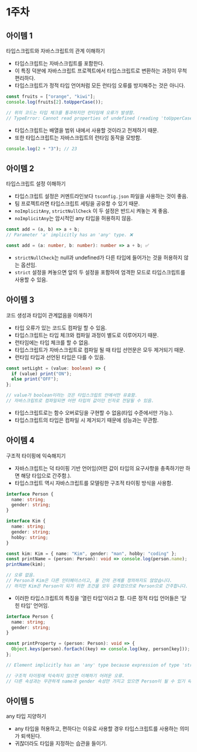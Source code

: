 # 1주차

## 아이템 1

타입스크립트와 자바스크립트의 관계 이해하기

- 타입스크립트는 자바스크립트를 포함한다.
- 이 특징 덕분에 자바스크립트 프로젝트에서 타입스크립트로 변환하는 과정이 무척 편리하다.
- 타입스크립트가 정적 타입 언어처럼 모든 런타임 오류를 방지해주는 것은 아니다.

```typescript
const fruits = ["orange", "kiwi"];
console.log(fruits[2].toUpperCase());

// 위의 코드는 타입 체크를 통과하지만 런타임에 오류가 발생함.
// TypeError: Cannot read properties of undefined (reading 'toUpperCase')
```

- 타입스크립트는 배열을 범위 내에서 사용할 것이라고 전제하기 때문.
- 또한 타입스크립트는 자바스크립트의 런타임 동작을 모방함.

```typescript
console.log(2 + "3"); // 23
```

## 아이템 2

타입스크립트 설정 이해하기

- 타입스크립트 설정은 커멘트라인보다 `tsconfig.json` 파일을 사용하는 것이 좋음.
- 팀 프로젝트라면 타입스크립트 세팅을 공유할 수 있기 때문.
- `noImplicitAny`, `strictNullCheck` 이 두 설정은 반드시 켜놓는 게 좋음.
- `noImplicitAny`는 암시적인 any 타입을 허용하지 않음.

```typescript
const add = (a, b) => a + b;
// Parameter 'a' implicitly has an 'any' type. ❌

const add = (a: number, b: number): number => a + b; ✅
```

- `strictNullCheck`는 null과 undefined가 다른 타입에 들어가는 것을 허용하지 않는 옵션임.
- `strict` 설정을 켜놓으면 앞의 두 설정을 포함하여 엄격한 모드로 타입스크립트를 사용할 수 있음.

## 아이템 3

코드 생성과 타입이 관계없음을 이해하기

- 타입 오류가 있는 코드도 컴파일 할 수 있음.
- 타입스크립트는 타입 체크와 컴파일 과정이 별도로 이루어지기 때문.
- 런타임에는 타입 체크를 할 수 없음.
- 타입스크립트가 자바스크립트로 컴파일 될 때 타입 선언문은 모두 제거되기 때문.
- 런타임 타입과 선언된 타입은 다를 수 있음.

```typescript
const setLight = (value: boolean) => {
  if (value) print("ON");
  else print("OFF");
};

// value가 boolean이라는 것은 타입스크립트 안에서만 유효함.
// 자바스크립트로 컴파일되면 어떤 타입의 값이던 인자로 전달될 수 있음.
```

- 타입스크립트로는 함수 오버로딩을 구현할 수 없음(타입 수준에서만 가능.).
- 타입스크립트의 타입은 컴파일 시 제거되기 때문에 성능과는 무관함.

## 아이템 4

구조적 타이핑에 익숙해지기

- 자바스크립트는 덕 타이핑 기반 언어임(어떤 값이 타입의 요구사항을 충족하기만 하면 해당 타입으로 간주함.).
- 타입스크립트 역시 자바스크립트를 모델링한 구조적 타이핑 방식을 사용함.

```typescript
interface Person {
  name: string;
  gender: string;
}

interface Kim {
  name: string;
  gender: string;
  hobby: string;
}

const kim: Kim = { name: "Kim", gender: "man", hobby: "coding" };
const printName = (person: Person): void => console.log(person.name);
printName(kim);

// 오류 없음.
// Person과 Kim은 다른 인터페이스이고, 둘 간의 관계를 정의하지도 않았습니다.
// 하지만 Kim은 Person이 되기 위한 조건을 모두 갖추었으므로 Person으로 간주합니다.
```

- 이러한 타입스크립트의 특징을 '열린 타입'이라고 함. 다른 정적 타입 언어들은 '닫힌 타입' 언어임.

```typescript
interface Person {
  name: string;
  gender: string;
}

const printProperty = (person: Person): void => {
  Object.keys(person).forEach((key) => console.log(key, person[key]));
};

// Element implicitly has an 'any' type because expression of type 'string' can't be used to index type 'Person'.

// 구조적 타이핑에 익숙하지 않으면 이해하기 어려운 오류.
// 다른 속성과는 무관하게 name과 gender 속성만 가지고 있으면 Person이 될 수 있기 때문에 타입 체커는 person[key]의 타입을 추론할 수 없어 any로 판단했다.
```

## 아이템 5

any 타입 지양하기

- any 타입을 허용하고, 편하다는 이유로 사용할 경우 타입스크립트를 사용하는 의미가 퇴색된다.
- 귀찮더라도 타입을 지정하는 습관을 들이기.
